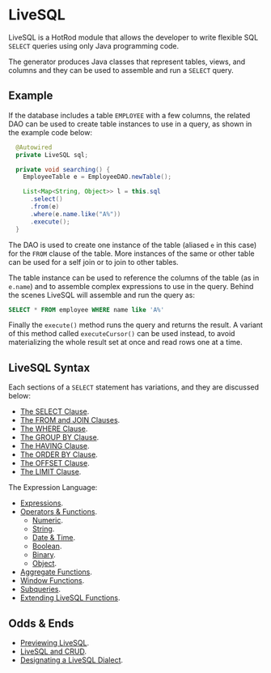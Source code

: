 # LiveSQL

LiveSQL is a HotRod module that allows the developer to write flexible SQL `SELECT` queries using only Java programming code.

The generator produces Java classes that represent tables, views, and columns and they can be used to assemble and run a `SELECT` query.

## Example

If the database includes a table `EMPLOYEE` with a few columns, the related DAO can be used to create table instances to use in a query,
as shown in the example code below:

```java
  @Autowired
  private LiveSQL sql;

  private void searching() {
    EmployeeTable e = EmployeeDAO.newTable();

    List<Map<String, Object>> l = this.sql
      .select()
      .from(e)
      .where(e.name.like("A%"))
      .execute();
  }
```

The DAO is used to create one instance of the table (aliased `e` in this case) for the `FROM` clause of the table. More instances of the same 
or other table can be used for a self join or to join to other tables.

The table instance can be used to reference the columns of the table (as in `e.name`) and to assemble complex expressions to use in the query. 
Behind the scenes LiveSQL will assemble and run the query as:

```sql
SELECT * FROM employee WHERE name like 'A%'
```

Finally the `execute()` method runs the query and returns the result. A variant of this method called `executeCursor()` can be used instead,
to avoid materializing the whole result set at once and read rows one at a time.


## LiveSQL Syntax

Each sections of a `SELECT` statement has variations, and they are discussed below:

- [The SELECT Clause](./syntax/select.md).
- [The FROM and JOIN Clauses](./syntax/from-and-joins.md).
- [The WHERE Clause](./syntax/where.md).
- [The GROUP BY Clause](./syntax/group-by.md).
- [The HAVING Clause](./syntax/having.md).
- [The ORDER BY Clause](./syntax/order-by.md).
- [The OFFSET Clause](./syntax/offset.md).
- [The LIMIT Clause](./syntax/limit.md).

The Expression Language:

- [Expressions](./syntax/expressions.md).
- [Operators &amp; Functions](./syntax/operators-and-functions.md).
    - [Numeric](./syntax/numeric-expressions.md).
    - [String](./syntax/string-expressions.md).
    - [Date &amp; Time](./syntax/datetime-expressions).
    - [Boolean](./syntax/boolean-expressions.md).
    - [Binary](./syntax/binary-expressions.md).
    - [Object](./syntax/object-expressions.md).
- [Aggregate Functions](./syntax/aggregate-functions.md).
- [Window Functions](./syntax/window-functions.md).
- [Subqueries](./syntax/subqueries.md).
- [Extending LiveSQL Functions](./extending-livesql-functions.md).


## Odds &amp; Ends

- [Previewing LiveSQL](./previewing-livesql.md).
- [LiveSQL and CRUD](./livesql-and-crud.md).
- [Designating a LiveSQL Dialect](designating-a-livesql-dialect.md).


